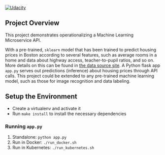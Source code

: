 [![Udacity](https://circleci.com/gh/Udacity/sklearn.svg?style=svg)](https://github.com/kizitonzeka/sklearn)

## Project Overview

This project demonstrates operationalizing a Machine Learning Microservice API. 

With a pre-trained, `sklearn` model that has been trained to predict housing prices in Boston according to several features, such as average rooms in a home and data about highway access, teacher-to-pupil ratios, and so on. More details on this can be found in [the data source site](https://www.kaggle.com/c/boston-housing).  A Python flask app `app.py` serves out predictions (inference) about housing prices through API calls. This project could be extended to any pre-trained machine learning model, such as those for image recognition and data labeling.

## Setup the Environment

* Create a virtualenv and activate it
* Run `make install` to install the necessary dependencies

### Running `app.py`

1. Standalone:  `python app.py`
2. Run in Docker:  `./run_docker.sh`
3. Run in Kubernetes:  `./run_kubernetes.sh`
